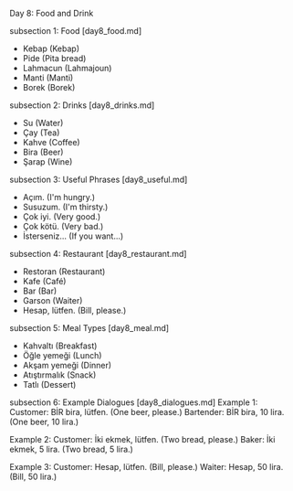 Day 8: Food and Drink

subsection 1: Food [day8_food.md]
- Kebap (Kebap)
- Pide (Pita bread)
- Lahmacun (Lahmajoun)
- Manti (Manti)
- Borek (Borek)

subsection 2: Drinks [day8_drinks.md]
- Su (Water)
- Çay (Tea)
- Kahve (Coffee)
- Bira (Beer)
- Şarap (Wine)

subsection 3: Useful Phrases [day8_useful.md]
- Açım. (I'm hungry.)
- Susuzum. (I'm thirsty.)
- Çok iyi. (Very good.)
- Çok kötü. (Very bad.)
- İsterseniz... (If you want...)

subsection 4: Restaurant [day8_restaurant.md]
- Restoran (Restaurant)
- Kafe (Café)
- Bar (Bar)
- Garson (Waiter)
- Hesap, lütfen. (Bill, please.)

subsection 5: Meal Types [day8_meal.md]
- Kahvaltı (Breakfast)
- Öğle yemeği (Lunch)
- Akşam yemeği (Dinner)
- Atıştırmalık (Snack)
- Tatlı (Dessert)

subsection 6: Example Dialogues [day8_dialogues.md]
Example 1:
Customer: BİR bira, lütfen. (One beer, please.)
Bartender: BİR bira, 10 lira. (One beer, 10 lira.)

Example 2:
Customer: İki ekmek, lütfen. (Two bread, please.)
Baker: İki ekmek, 5 lira. (Two bread, 5 lira.)

Example 3:
Customer: Hesap, lütfen. (Bill, please.)
Waiter: Hesap, 50 lira. (Bill, 50 lira.)